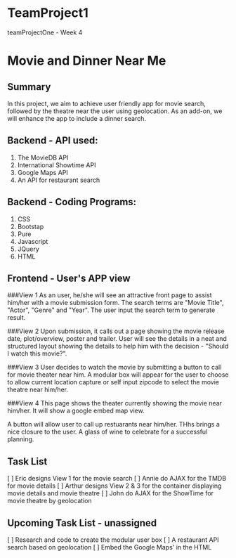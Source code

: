 # TeamProject1
teamProjectOne - Week 4

# Movie and Dinner Near Me

## Summary
In this project, we aim to achieve user friendly app for movie search, followed by the theatre near the user using geolocation. As an add-on, we will enhance the app to include a dinner search.

## Backend - API used:
1. The MovieDB API
2. International Showtime API
3. Google Maps API
4. An API for restaurant search 

## Backend - Coding Programs:
1. CSS
2. Bootstap
3. Pure
4. Javascript
5. JQuery
6. HTML

## Frontend - User's APP view
###View 1
As an user, he/she will see an attractive front page to assist him/her with a movie submission form. The search terms are "Movie Title", "Actor", "Genre" and "Year". The user input the search term to generate result.

###View 2
Upon submission, it calls out a page showing the movie release date, plot/overview, poster and trailer. User will see the details in a neat and structured layout showing the details to help him with the decision - "Should I watch this movie?".

###View 3
User decides to watch the movie by submitting a button to call for movie theater near him. A modular box will appear for the user to choose to allow current location capture or self input zipcode to select the movie theatre near him/her.

###View 4
This page shows the theater currently showing the movie near him/her. It will show a google embed map view.

A button will allow user to call up restuarants near him/her. THhs brings a nice closure to the user. A glass of wine to celebrate for a successful planning.

## Task List

[ ] Eric designs View 1 for the movie search
[ ] Annie do AJAX for the TMDB for movie details
[ ] Arthur designs View 2 & 3 for the container displaying movie details and movie theatre
[ ] John do AJAX for the ShowTime for movie theatre by geolocation

## Upcoming Task List - unassigned
[ ] Research and code to create the modular user box
[ ] A restaurant API search based on geolocation
[ ] Embed the Google Maps' in the HTML




